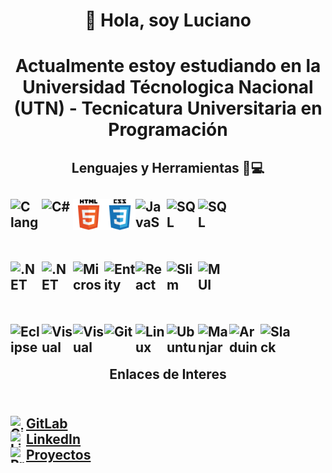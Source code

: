 <div align="center">
  <h1>👋 Hola, soy Luciano<h1>
  <p>Actualmente estoy estudiando en la Universidad Técnologica Nacional (UTN) - Tecnicatura Universitaria en Programación<p>
</div>

<div align="left">
  <h2 align="center">Lenguajes y Herramientas 🏅💻<h2>
  <p>
    <!--Lenguajes-->
    <a href="https://www.cprogramming.com/" target="_blank"><img align="left" alt="C langauge" width="50" height="50" src="https://raw.githubusercontent.com/jmnote/z-icons/master/svg/c.svg"></a>
    <a href="https://docs.microsoft.com/en-us/dotnet/csharp/" target="_blank"><img align="left" alt="C#" width="50" height="50" src="https://raw.githubusercontent.com/jmnote/z-icons/master/svg/csharp.svg"></a>
    <a href="https://www.w3schools.com/html/html_intro.asp" target="_blank"><img align="left" alt="HTML" width="50" height="50" src="https://raw.githubusercontent.com/devicons/devicon/master/icons/html5/html5-original-wordmark.svg"></a>
    <a href="https://www.w3schools.com/css/css_intro.asp" target="_blank"><img align="left" alt="CSS" width="50" height="50" src="https://raw.githubusercontent.com/devicons/devicon/master/icons/css3/css3-original-wordmark.svg"></a>
    <a href="https://www.w3schools.com/js/js_intro.asp" target="_blank"><img align="left" alt="JavaScript" width="50" height="50" src="https://raw.githubusercontent.com/jmnote/z-icons/master/svg/javascript.svg"></a>
    <a href="https://www.w3schools.com/sql/sql_intro.asp" target="_blank"><img align="left" alt="SQL" width="50" height="50" src="https://cdn-icons-png.flaticon.com/512/2772/2772123.png"></a>
    <a href="https://www.php.net/" target="_blank"><img align="left" alt="SQL" width="50" height="50" src="https://www.vectorlogo.zone/logos/php/php-icon.svg"></a>
    <br>
    <br>
    <br>
    <br>
    <!--Frameworks-->
    <a href="https://dotnet.microsoft.com/" target="_blank"><img align="left" alt=".NET Core" width="50" height="50" src="https://upload.wikimedia.org/wikipedia/commons/e/ee/.NET_Core_Logo.svg"></a>
    <a href="https://www.microsoft.com/es-ar/download/details.aspx?id=30653" target="_blank"><img align="left" alt=".NET FrameWork" width="50" height="50" src="https://www.vectorlogo.zone/logos/dotnet/dotnet-vertical.svg"></a>
    <a href="https://www.microsoft.com/es-es/sql-server/sql-server-downloads" target="_blank"><img align="left" alt="Microsoft SQL" width="50" height="50" src="https://img.icons8.com/color/48/000000/microsoft-sql-server.png"></a>
    <a href="https://learn.microsoft.com/en-us/ef/" target="_blank"><img align="left" alt="Entity Framework" width="50" height="50" src="https://plugins.jetbrains.com/files/18147/359321/icon/pluginIcon.svg"></a>
    <a href="https://es.react.dev/" target="_blank"><img align="left" alt="React Js" width="50" height="50" src="https://www.vectorlogo.zone/logos/reactjs/reactjs-icon.svg"></a>
    <a href="https://www.slimframework.com/" target="_blank"><img align="left" alt="Slim PHP" width="50" height="50" src="https://pbs.twimg.com/profile_images/710555987032350723/GDHlxO_z_400x400.jpg"></a>
    <a href="https://mui.com/" target="_blank"><img align="left" alt="MUI" width="50" height="50" src="https://w7.pngwing.com/pngs/761/513/png-transparent-material-ui-logo.png"></a>
    <br>
    <br>
    <br>
    <br>
    <!--IDE's y Herramientas-->
    <a href="https://www.eclipse.org/" target="_blank"><img align="left" alt="Eclipse" width="50" height="50" src="https://www.vectorlogo.zone/logos/eclipse/eclipse-icon.svg"></a>
    <a href="https://visualstudio.microsoft.com/es/downloads/" target="_blank"><img align="left" alt="Visual Studio" width="50" height="50" src="https://seeklogo.com/images/V/visual-studio-logo-14F95CF819-seeklogo.com.png"></a>
    <a href="https://code.visualstudio.com/" target="_blank"><img align="left" alt="Visual Studio Code" width="50" height="50" src="https://www.vectorlogo.zone/logos/visualstudio_code/visualstudio_code-icon.svg"></a>
    <a href="https://git-scm.com/" target="_blank"><img align="left" alt="Git" width="50" height="50" src="https://www.vectorlogo.zone/logos/git-scm/git-scm-icon.svg"></a>
    <a href="https://linux.org/" target="_blank"><img align="left" alt="Linux" width="50" height="50" src="https://www.vectorlogo.zone/logos/linux/linux-icon.svg"></a>
    <a href="https://ubuntu.com/" target="_blank"><img align="left" alt="Ubuntu" width="50" height="50" src="https://www.vectorlogo.zone/logos/ubuntu/ubuntu-icon.svg"></a>
    <a href="https://manjaro.org/" target="_blank"><img align="left" alt="Manjaro" width="50" height="50" src="https://upload.wikimedia.org/wikipedia/commons/thumb/3/3e/Manjaro-logo.svg/256px-Manjaro-logo.svg.png"></a>
    <a href="https://www.arduino.cc/" target="_blank"><img align="left" alt="Arduino" width="50" height="50" src="https://www.vectorlogo.zone/logos/arduino/arduino-icon.svg"></a>
    <a href="https://slack.com/" target="_blank"><img align="left" alt="Slack" width="50" height="50" src="https://www.vectorlogo.zone/logos/slack/slack-tile.svg"></a>
  </p>
</div>
    
<br>
<div align="left">
  <h2 align="center">Enlaces de Interes<h2><br>
  <a href="https://gitlab.com/LucianoCrocco" target="_blank"><img align="left" alt="GitLab" width="25" height="25" src="https://gitlab.com/uploads/-/system/project/avatar/278964/project_avatar.png">GitLab</a><br>
  <a href="https://www.linkedin.com/in/luciano-agustin-crocco/" target="_blank"><img align="left" alt="LinkedIn" width="25" height="25" src="https://upload.wikimedia.org/wikipedia/commons/thumb/c/ca/LinkedIn_logo_initials.png/640px-LinkedIn_logo_initials.png">LinkedIn</a><br>
  <a href="https://github.com/LucianoCrocco/Personal-Projects" target="_blank"><img align="left" alt="Proyectos" width="25" height="25" src="[https://icons8.com/icon/104229/project](https://icons8.com/icon/25391/group-of-projects)">Proyectos</a><br>
</div>
<!-- <br>
<br>
<br>
<br> -->
    
<!--Estadisticas-->
<!-- <div align="center">
  <tr>
    <td><img align="center" src="https://github-readme-stats.vercel.app/api?username=LucianoCrocco&theme=chartreuse-dark"/></td>
    <td><img align="center" src="https://github-readme-stats.vercel.app/api/top-langs/?username=LucianoCrocco&layout=compact&theme=chartreuse-dark&hide=HTML,MakeFile,EJS,Handlebars,C,Pug&exclude_repo=-RECURSADA-Clases-Laboratorio-Programacion-1-2020,-RECURSADA-tp_laboratorio_1,CursoIngresoJS,programacion_1_laboratorio_1,Parcial-Ingreso-Turno-Manana,open-source-cs,utn_prog_y_lab_II,programacion_2_laboratorio_2,utn_prog_y_lab_II,Curso_UpSkill_Pagina_Web,Curso_Programacion_Web_Upskill&langs_count=8"/></td>
  </tr>
</div> -->



